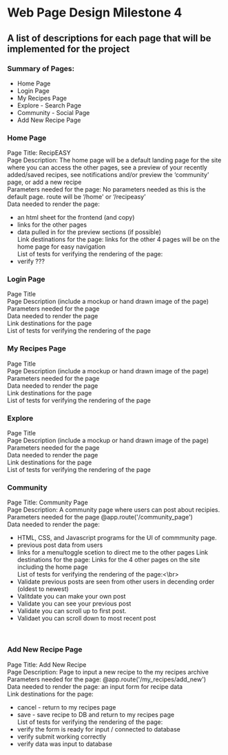 # Web Page Design Milestone 4
## A list of descriptions for each page that will be implemented for the project

### Summary of Pages:
* Home Page
* Login Page
* My Recipes Page
* Explore - Search Page
* Community - Social Page
* Add New Recipe Page

### Home Page
Page Title: RecipEASY</br>
Page Description: The home page will be a default landing page for the site where you can access the other pages, see a preview of your recently added/saved recipes, see notifications and/or preview the ‘community’ page, or add a new recipe</br>
Parameters needed for the page: No parameters needed as this is the default page. route will be ‘/home' or ‘/recipeasy’</br>
Data needed to render the page: 
* an html sheet for the frontend (and copy)
* links for the other pages
* data pulled in for the preview sections (if possible)</br>
Link destinations for the page: links for the other 4 pages will be on the home page for easy navigation</br>
List of tests for verifying the rendering of the page:</br>
* verify  ???

### Login Page
Page Title</br>
Page Description (include a mockup or hand drawn image of the page)</br>
Parameters needed for the page</br>
Data needed to render the page</br>
Link destinations for the page</br>
List of tests for verifying the rendering of the page</br>

### My Recipes Page
Page Title</br>
Page Description (include a mockup or hand drawn image of the page)</br>
Parameters needed for the page</br>
Data needed to render the page</br>
Link destinations for the page</br>
List of tests for verifying the rendering of the page</br>

### Explore
Page Title</br>
Page Description (include a mockup or hand drawn image of the page)</br>
Parameters needed for the page</br>
Data needed to render the page</br>
Link destinations for the page</br>
List of tests for verifying the rendering of the page</br>

### Community
Page Title: Community Page</br>
Page Description: A community page where users can post about recipies.</br>
Parameters needed for the page @app.route('/community_page')</br>
Data needed to render the page:
* HTML, CSS, and Javascript programs for the UI of commmunity page.
* previous post data from users 
* links for a menu/toggle scetion to direct me to the other pages
Link destinations for the page: Links for the 4 other pages on the site including the home page</br>
List of tests for verifying the rendering of the page:<\br>
* Validate previous posts are seen from other users in decending order (oldest to newest)
* Valitdate you can make your own post
* Validate you can see your previous post
* Validate you can scroll up to first post.
* Validaet you can scroll down to most recent post
</br>

### Add New Recipe Page
Page Title: Add New Recipe</br>
Page Description: Page to input a new recipe to the my recipes archive</br>
Parameters needed for the page: @app.route('/my_recipes/add_new')</br>
Data needed to render the page: an input form for recipe data</br>
Link destinations for the page:
* cancel - return to my recipes page
* save - save recipe to DB and return to my recipes page</br>
List of tests for verifying the rendering of the page:
* verify the form is ready for input / connected to database
* verify submit working correctly
* verify data was input to database</br>
